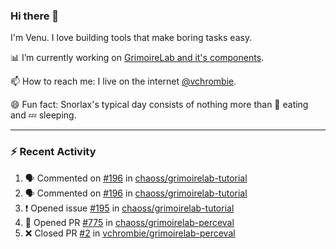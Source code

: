 ### Hi there 👋

I'm Venu. I love building tools that make boring tasks easy.

📊 I’m currently working on [GrimoireLab and it's components](https://chaoss.github.io/grimoirelab).

📫 How to reach me: I live on the internet [@vchrombie](https://www.google.co.in/search?q=vchrombie).

😄 Fun fact: Snorlax's typical day consists of nothing more than :doughnut: eating and :zzz: sleeping.

---

### :zap: Recent Activity

<!--START_SECTION:activity-->
1. 🗣 Commented on [#196](https://github.com/chaoss/grimoirelab-tutorial/issues/196) in [chaoss/grimoirelab-tutorial](https://github.com/chaoss/grimoirelab-tutorial)
2. 🗣 Commented on [#196](https://github.com/chaoss/grimoirelab-tutorial/issues/196) in [chaoss/grimoirelab-tutorial](https://github.com/chaoss/grimoirelab-tutorial)
3. ❗️ Opened issue [#195](https://github.com/chaoss/grimoirelab-tutorial/issues/195) in [chaoss/grimoirelab-tutorial](https://github.com/chaoss/grimoirelab-tutorial)
4. 💪 Opened PR [#775](https://github.com/chaoss/grimoirelab-perceval/pull/775) in [chaoss/grimoirelab-perceval](https://github.com/chaoss/grimoirelab-perceval)
5. ❌ Closed PR [#2](https://github.com/vchrombie/grimoirelab-perceval/pull/2) in [vchrombie/grimoirelab-perceval](https://github.com/vchrombie/grimoirelab-perceval)
<!--END_SECTION:activity-->

<!--
**vchrombie/vchrombie** is a ✨ _special_ ✨ repository because its `README.md` (this file) appears on your GitHub profile.

Here are some ideas to get you started:

- 🔭 I’m currently working on ...
- 🌱 I’m currently learning ...
- 👯 I’m looking to collaborate on ...
- 🤔 I’m looking for help with ...
- 💬 Ask me about ...
- 📫 How to reach me: ...
- 😄 Pronouns: ...
- ⚡ Fun fact: ...
-->
